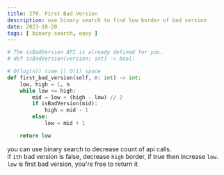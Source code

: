 ```yaml
---
title: 278. First Bad Version
description: use binary search to find low border of bad version
date: 2023-10-20
tags: [ binary-search, easy ] 
---
```


```python
# The isBadVersion API is already defined for you.
# def isBadVersion(version: int) -> bool:

# O(log(n)) time || O(1) space
def first_bad_version(self, n: int) -> int:
    low, high = 1, n
    while low <= high:
        mid = low + (high - low) // 2
        if isBadVersion(mid):
            high = mid - 1
        else:
            low = mid + 1

    return low
```

you can use binary search to decrease count of api calls. \
if `ith` bad version is false, decrease `high` border, if true then increase `low`. \
`low` is first bad version, you're free to return it
